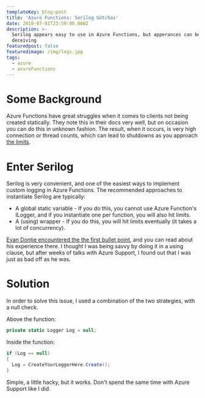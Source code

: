 ```yaml
---
templateKey: blog-post
title: 'Azure Functions: Serilog Gotchas'
date: 2019-07-01T23:59:00.000Z
description: >-
  Serilog appears easy to use in Azure Functions, but apperances can be
  deceiving
featuredpost: false
featuredimage: /img/logs.jpg
tags:
  - azure
  - azureFunctions
---
```


# Some Background

Azure Functions have great struggles when it comes to clients not being created statically. They note this in their docs very well, but on occasion you can do this in unknown fashion. The result, when it occurs, is very high connection or thread counts, which can lead to shutdowns as you approach [the limits](/blog/azure-functions-limits-how-to-overcome/).

# Enter Serilog

Serilog is very convenient, and one of the easiest ways to implement custom logging in Azure Functions. The recommended approaches to instantiate Serilog are typically:

- A global static variable - If you do this, you cannot use Azure Function's ILogger, and if you instantiate one per function, you will also hit limits.
- A (using) wrapper - If you do this, you will hit limits eventually (it takes a lot of concurrency).

[Evan Dontje encountered the the first bullet point](https://evandontje.com/2018/10/09/high-thread-count-in-azure-functions/), and you can read about his experience there. I thought I was being savvy by doing it in a using clause, but after weeks of talks with Azure Support, I found out that I was just as bad off as he was.

# Solution

In order to solve this issue, I used a combination of the two strategies, with a null check.

Above the function:

```csharp
private static Logger Log = null;
```

Inside the function:

```csharp
if (Log == null)
{
  Log = CreateYourLoggerHere.Create();
}
```

Simple, a little hacky, but it works. Don't spend the same time with Azure Support like I did.
